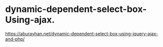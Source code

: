 # dynamic-dependent-select-box-Using-ajax.
https://aburayhan.net/dynamic-dependent-select-box-using-jquery-ajax-and-php/
